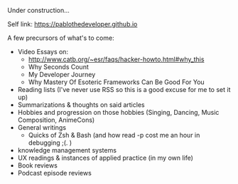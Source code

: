 Under construction...

Self link: https://pablothedeveloper.github.io

A few precursors of what's to come:
* Video Essays on:
  * http://www.catb.org/~esr/faqs/hacker-howto.html#why_this
  * Why Seconds Count
  * My Developer Journey
  * Why Mastery Of Esoteric Frameworks Can Be Good For You
* Reading lists (I've never use RSS so this is a good excuse for me to set it up)
* Summarizations & thoughts on said articles
* Hobbies and progression on those hobbies (Singing, Dancing, Music Composition, AnimeCons)
* General writings
  * Quicks of Zsh & Bash (and how read -p cost me an hour in debugging ;(. )
* knowledge management systems
* UX readings & instances of applied practice (in my own life)
* Book reviews
* Podcast episode reviews

